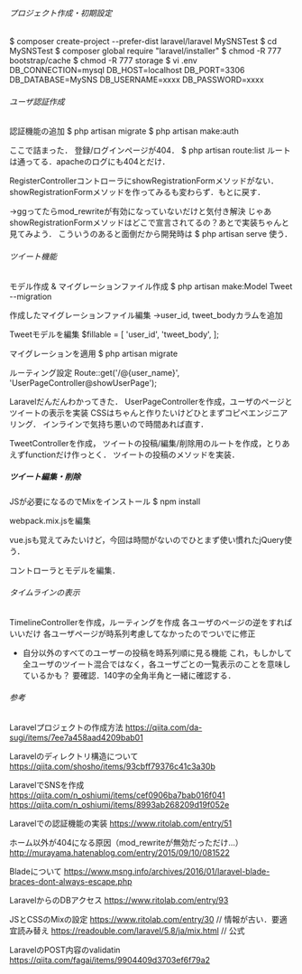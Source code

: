 ###### プロジェクト作成・初期設定 ######
$ composer create-project --prefer-dist laravel/laravel MySNSTest
$ cd MySNSTest
$ composer global require "laravel/installer"
$ chmod -R 777 bootstrap/cache
$ chmod -R 777 storage
$ vi .env
	DB_CONNECTION=mysql
	DB_HOST=localhost
	DB_PORT=3306
	DB_DATABASE=MySNS
	DB_USERNAME=xxxx
	DB_PASSWORD=xxxx


###### ユーザ認証作成 ######
認証機能の追加
$ php artisan migrate
$ php artisan make:auth

ここで詰まった．
登録/ログインページが404．
$ php artisan route:list
ルートは通ってる．apacheのログにも404とだけ．

RegisterControllerコントローラにshowRegistrationFormメソッドがない．
showRegistrationFormメソッドを作ってみるも変わらず．もとに戻す．

→ggってたらmod_rewriteが有効になっていないだけと気付き解決
じゃあshowRegistrationFormメソッドはどこで宣言されてるの？あとで実装ちゃんと見てみよう．
こういうのあると面倒だから開発時は $ php artisan serve 使う．


###### ツイート機能 ######
モデル作成 & マイグレーションファイル作成
$ php artisan make:Model Tweet --migration

作成したマイグレーションファイル編集
→user_id, tweet_bodyカラムを追加

Tweetモデルを編集
$fillable = [ 'user_id', 'tweet_body', ];

マイグレーションを適用
$ php artisan migrate

ルーティング設定
Route::get('/@{user_name}', 'UserPageController@showUserPage');

Laravelだんだんわかってきた．
UserPageControllerを作成，ユーザのページとツイートの表示を実装
CSSはちゃんと作りたいけどひとまずコピペエンジニアリング．
インラインで気持ち悪いので時間あれば直す．

TweetControllerを作成，
ツイートの投稿/編集/削除用のルートを作成，とりあえずfunctionだけ作っとく．
ツイートの投稿のメソッドを実装．


##### ツイート編集・削除 #####
JSが必要になるのでMixをインストール
$ npm install

webpack.mix.jsを編集

vue.jsも覚えてみたいけど，今回は時間がないのでひとまず使い慣れたjQuery使う．

コントローラとモデルを編集．


###### タイムラインの表示 ######
TimelineControllerを作成，ルーティングを作成
各ユーザのページの逆をすればいいだけ
各ユーザページが時系列考慮してなかったのでついでに修正

- 自分以外のすべてのユーザーの投稿を時系列順に見る機能
これ，もしかして全ユーザのツイート混合ではなく，各ユーザごとの一覧表示のことを意味しているかも？
要確認．140字の全角半角と一緒に確認する．


###### 参考 ######
Laravelプロジェクトの作成方法
https://qiita.com/da-sugi/items/7ee7a458aad4209bab01

Laravelのディレクトリ構造について
https://qiita.com/shosho/items/93cbff79376c41c3a30b

LaravelでSNSを作成
https://qiita.com/n_oshiumi/items/cef0906ba7bab016f041
https://qiita.com/n_oshiumi/items/8993ab268209d19f052e

Laravelでの認証機能の実装
https://www.ritolab.com/entry/51

ホーム以外が404になる原因（mod_rewriteが無効だっただけ...）
http://murayama.hatenablog.com/entry/2015/09/10/081522

Bladeについて
https://www.msng.info/archives/2016/01/laravel-blade-braces-dont-always-escape.php

LaravelからのDBアクセス
https://www.ritolab.com/entry/93

JSとCSSのMixの設定
https://www.ritolab.com/entry/30				// 情報が古い．要適宜読み替え
https://readouble.com/laravel/5.8/ja/mix.html	// 公式

LaravelのPOST内容のvalidatin
https://qiita.com/fagai/items/9904409d3703ef6f79a2

